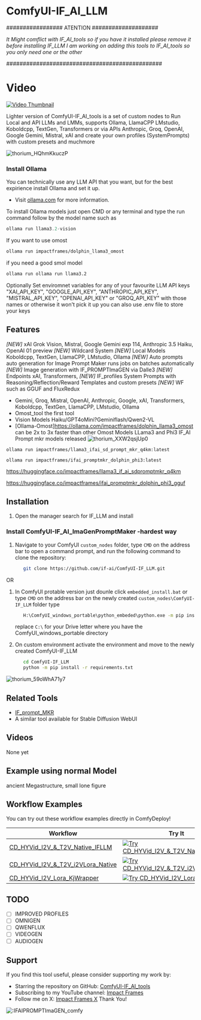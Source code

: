 
# ComfyUI-IF_AI_LLM

################# ATENTION ####################

   *It Might comflict with IF_AI_tools so if you have 
   it installed please remove it before installing IF_LLM 
   I am working on adding this tools to IF_AI_tools 
   so you only need one or the other*
   
###############################################


# Video

[![Video Thumbnail](https://github.com/user-attachments/assets/7430c137-9193-48dd-be34-fddbb2cd0387)](https://youtu.be/0sR4hu98pDo?si=EhF24ugy7RpLvUjV)


Lighter version of ComfyUI-IF_AI_tools is a set of custom nodes to Run Local and API LLMs and LMMs, supports Ollama, LlamaCPP LMstudio, Koboldcpp, TextGen, Transformers or via APIs Anthropic, Groq, OpenAI, Google Gemini, Mistral, xAI and create your own profiles (SystemPrompts) with custom presets and muchmore

![thorium_HQhmKkuczP](https://github.com/user-attachments/assets/547f1096-fb5e-4249-95bd-1f6920788aa2)


### Install Ollama

You can technically use any LLM API that you want, but for the best expirience install Ollama and set it up.
- Visit [ollama.com](https://ollama.com) for more information.

To install Ollama models just open CMD or any terminal and type the run command follow by the model name such as
```powershell
ollama run llama3.2-vision
```
If you want to use omost 
```bash
ollama run impactframes/dolphin_llama3_omost
```
if you need a good smol model
```bash
ollama run ollama run llama3.2
```

Optionally Set enviromnet variables for any of your favourite LLM API keys "XAI_API_KEY", "GOOGLE_API_KEY", "ANTHROPIC_API_KEY", "MISTRAL_API_KEY", "OPENAI_API_KEY" or "GROQ_API_KEY" with those names or otherwise
it won't pick it up you can also use .env file to store your keys

## Features
_[NEW]_ xAI Grok Vision, Mistral, Google Gemini exp 114, Anthropic 3.5 Haiku, OpenAI 01 preview
_[NEW]_ Wildcard System
_[NEW]_ Local Models Koboldcpp, TextGen, LlamaCPP, LMstudio, Ollama
_[NEW]_ Auto prompts auto generation for Image Prompt Maker runs jobs on batches automatically
_[NEW]_ Image generation with IF_PROMPTImaGEN via Dalle3 
_[NEW]_ Endpoints xAI, Transformers,
_[NEW]_ IF_profiles System Prompts with Reasoning/Reflection/Reward Templates and custom presets
_[NEW]_ WF such as GGUF and FluxRedux

- Gemini, Groq, Mistral, OpenAI, Anthropic, Google, xAI, Transformers, Koboldcpp, TextGen, LlamaCPP, LMstudio, Ollama 
- Omost_tool the first tool 
- Vision Models Haiku/GPT4oMini?Geminiflash/Qwen2-VL 
- [Ollama-Omost]https://ollama.com/impactframes/dolphin_llama3_omost can be 2x to 3x faster than other Omost Models
LLama3 and Phi3 IF_AI Prompt mkr models released
![thorium_XXW2qsjUp0](https://github.com/user-attachments/assets/89bb5e3f-f103-4c64-b086-ed6194747f9b)


`ollama run impactframes/llama3_ifai_sd_prompt_mkr_q4km:latest`

`ollama run impactframes/ifai_promptmkr_dolphin_phi3:latest`

https://huggingface.co/impactframes/llama3_if_ai_sdpromptmkr_q4km

https://huggingface.co/impactframes/ifai_promptmkr_dolphin_phi3_gguf


## Installation
1. Open the manager search for IF_LLM and install

### Install ComfyUI-IF_AI_ImaGenPromptMaker -hardest way
   
1. Navigate to your ComfyUI `custom_nodes` folder, type `CMD` on the address bar to open a command prompt,
   and run the following command to clone the repository:
   ```bash
      git clone https://github.com/if-ai/ComfyUI-IF_LLM.git
      ```
OR
1. In ComfyUI protable version just dounle click `embedded_install.bat` or  type `CMD` on the address bar on the newly created `custom_nodes\ComfyUI-IF_LLM` folder type 
   ```bash
      H:\ComfyUI_windows_portable\python_embeded\python.exe -m pip install -r requirements.txt
      ```
   replace `C:\` for your Drive letter where you have the ComfyUI_windows_portable directory

2. On custom environment activate the environment and move to the newly created ComfyUI-IF_LLM
   ```bash
      cd ComfyUI-IF_LLM
      python -m pip install -r requirements.txt
      ```
![thorium_59oWhA71y7](https://github.com/user-attachments/assets/e9641052-4838-4ee3-91c4-7e02190e9064)

## Related Tools
- [IF_prompt_MKR](https://github.com/if-ai/IF_PROMPTImaGEN) 
-  A similar tool available for Stable Diffusion WebUI

## Videos

None yet

## Example using normal Model
ancient Megastructure, small lone figure 


## Workflow Examples
You can try out these workflow examples directly in ComfyDeploy!

| Workflow | Try It |
|--------------|---------|
|[CD_HYVid_I2V_&_T2V_Native_IFLLM](workflows/CD_HYVid_I2V_%26_T2V_Native_IFLLM.json)|[![Try CD_HYVid_I2V_&_T2V_Native_IFLLM](https://beta.app.comfydeploy.com/button)](https://beta.app.comfydeploy.com/home?gpu=L40S&comfyui_version=a7fe0a94dee08754f97b0171e15c1f2271aa37be&timeout=15&nodes=if-ai%2FComfyUI-IF_LLM%40c80e379%2Crgthree%2Frgthree-comfy%405d771b8%2CJonseed%2FComfyUI-Detail-Daemon%4090e703d%2Ckijai%2FComfyUI-KJNodes%40a22b269%2Ccubiq%2FComfyUI_essentials%4033ff89f%2CTinyTerra%2FComfyUI_tinyterraNodes%40b292f8e%2Cchengzeyi%2FComfy-WaveSpeed%403db162b%2CTTPlanetPig%2FComfyui_TTP_Toolset%406dd3f35%2Ckijai%2FComfyUI-HunyuanVideoWrapper%409f50ed1%2CKosinkadink%2FComfyUI-VideoHelperSuite%403bfbd99%2CFannovel16%2FComfyUI-Frame-Interpolation%40c336f71%2Cfacok%2FComfyUI-HunyuanVideoMultiLora%407e3e344%2Ccity96%2FComfyUI_ExtraModels%4092f556e%2Cblepping%2FComfyUI-bleh%40850f840%2CjamesWalker55%2Fcomfyui-various%4036454f9&workflowLink=https%3A%2F%2Fraw.githubusercontent.com%2Fif-ai%2FComfyUI-IF_LLM%2Fmain%2Fworkflows%2FCD_HYVid_I2V_%26_T2V_Native_IFLLM.json)|
|[CD_HYVid_I2V_&_T2V_i2VLora_Native](workflows/CD_HYVid_I2V_%26_T2V_i2VLora_Native.json)|[![Try CD_HYVid_I2V_&_T2V_i2VLora_Native](https://beta.app.comfydeploy.com/button)](https://beta.app.comfydeploy.com/home?gpu=l40s&comfyui_version=a7fe0a94dee08754f97b0171e15c1f2271aa37be&timeout=15&nodes=if-ai/ComfyUI-IF_LLM%40c80e379%2Crgthree/rgthree-comfy%405d771b8%2CJonseed/ComfyUI-Detail-Daemon%4090e703d%2Ckijai/ComfyUI-KJNodes%40a22b269%2Ccubiq/ComfyUI_essentials%4033ff89f%2CTinyTerra/ComfyUI_tinyterraNodes%40b292f8e%2Cchengzeyi/Comfy-WaveSpeed%403db162b%2CTTPlanetPig/Comfyui_TTP_Toolset%406dd3f35%2Ckijai/ComfyUI-HunyuanVideoWrapper%409f50ed1%2CKosinkadink/ComfyUI-VideoHelperSuite%403bfbd99%2CFannovel16/ComfyUI-Frame-Interpolation%40c336f71%2Cfacok/ComfyUI-HunyuanVideoMultiLora%407e3e344&workflowLink=https%3A//raw.githubusercontent.com/if-ai/ComfyUI-IF_LLM/main/workflows/CD_HYVid_I2V_%26_T2V_i2VLora_Native.json)|
|[CD_HYVid_I2V_Lora_KjWrapper](workflows/CD_HYVid_I2V_Lora_KjWrapper.json)|[![Try CD_HYVid_I2V_Lora_KjWrapper](https://beta.app.comfydeploy.com/button)](https://beta.app.comfydeploy.com/home?gpu=l40s&comfyui_version=a7fe0a94dee08754f97b0171e15c1f2271aa37be&timeout=15&nodes=if-ai/ComfyUI-IF_LLM%40c80e379%2Crgthree/rgthree-comfy%405d771b8%2CJonseed/ComfyUI-Detail-Daemon%4090e703d%2Ckijai/ComfyUI-KJNodes%40a22b269%2Ccubiq/ComfyUI_essentials%4033ff89f%2CTinyTerra/ComfyUI_tinyterraNodes%40b292f8e%2Cchengzeyi/Comfy-WaveSpeed%403db162b%2CTTPlanetPig/Comfyui_TTP_Toolset%406dd3f35%2Ckijai/ComfyUI-HunyuanVideoWrapper%409f50ed1%2CKosinkadink/ComfyUI-VideoHelperSuite%403bfbd99%2CFannovel16/ComfyUI-Frame-Interpolation%40c336f71%2Cfacok/ComfyUI-HunyuanVideoMultiLora%407e3e344&workflowLink=https%3A//raw.githubusercontent.com/if-ai/ComfyUI-IF_LLM/main/workflows/CD_HYVid_I2V_Lora_KjWrapper.json)|

## TODO
- [ ] IMPROVED PROFILES
- [ ] OMNIGEN
- [ ] QWENFLUX
- [ ] VIDEOGEN
- [ ] AUDIOGEN

## Support
If you find this tool useful, please consider supporting my work by:
- Starring the repository on GitHub: [ComfyUI-IF_AI_tools](https://github.com/if-ai/ComfyUI-IF_AI_tools)
- Subscribing to my YouTube channel: [Impact Frames](https://youtube.com/@impactframes?si=DrBu3tOAC2-YbEvc)
- Follow me on X: [Impact Frames X](https://x.com/impactframesX)
Thank You!

<img src="https://count.getloli.com/get/@IFAIPROMPTImaGEN_comfy?theme=moebooru" alt=":IFAIPROMPTImaGEN_comfy" />
